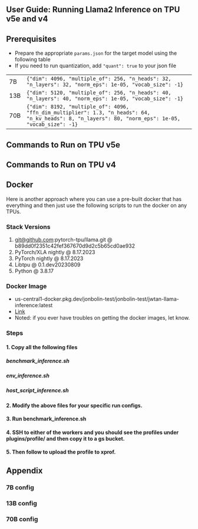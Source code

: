 ## User Guide: Running Llama2 Inference on TPU v5e and v4

## Prerequisites



* Prepare the appropriate `params.json` for the target model using the following table
* If you need to run quantization, add `"quant": true` to your json file

<table>
  <tr>
   <td>
7B
   </td>
   <td><code>{"dim": 4096, "multiple_of": 256, "n_heads": 32, "n_layers": 32, "norm_eps": 1e-05, "vocab_size": -1}</code>
   </td>
  </tr>
  <tr>
   <td>13B
   </td>
   <td><code>{"dim": 5120, "multiple_of": 256, "n_heads": 40, "n_layers": 40, "norm_eps": 1e-05, "vocab_size": -1}</code>
   </td>
  </tr>
  <tr>
   <td>70B
   </td>
   <td><code>{"dim": 8192, "multiple_of": 4096, "ffn_dim_multiplier": 1.3, "n_heads": 64, "n_kv_heads": 8, "n_layers": 80, "norm_eps": 1e-05, "vocab_size": -1}</code>
   </td>
  </tr>
</table>



## Commands to Run on TPU v5e


## Commands to Run on TPU v4


## Docker

Here is another approach where you can use a pre-built docker that has everything and then just use the following scripts to run the docker on any TPUs.


### Stack Versions



1. [git@github.com](mailto:git@github.com):pytorch-tpu/llama.git @ b89dd0f2351c42fef367670d9d2c5b65cd0ae932
2. PyTorch/XLA nightly @ 8.17.2023
3. PyTorch nightly @ 8.17.2023
4. Libtpu @ 0.1.dev20230809
5. Python @ 3.8.17


### Docker Image



* us-central1-docker.pkg.dev/jonbolin-test/jonbolin-test/jwtan-llama-inference:latest
* [Link](https://pantheon.corp.google.com/artifacts/docker/jonbolin-test/us-central1/jonbolin-test/jwtan-llama-inference/sha256:7e138a12616dbd3d429098514440670ba6a640d8ccb234924c938ba0bd21d35c?e=13802955&jsmode=o&mods=allow_workbench_image_override&project=jonbolin-test)
* Noted: if you ever have troubles on getting the docker images, let  know.


### Steps


#### 1. Copy all the following files


##### benchmark_inference.sh


##### env_inference.sh


##### host_script_inference.sh


#### 2. Modify the above files for your specific run configs.


#### 3. Run benchmark_inference.sh


#### 4. SSH to either of the workers and you should see the profiles under plugins/profile/ and then copy it to a gs bucket.


#### 5. Then follow  to upload the profile to xprof.


## Appendix


### 7B config


### 13B config


### 70B config
